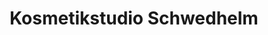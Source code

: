 ---
title: "Kosmetikstudio Schwedhelm"
url: /duderstadt/kosmetikstudio-schwedhelm/
shop: Kosmetik
---
